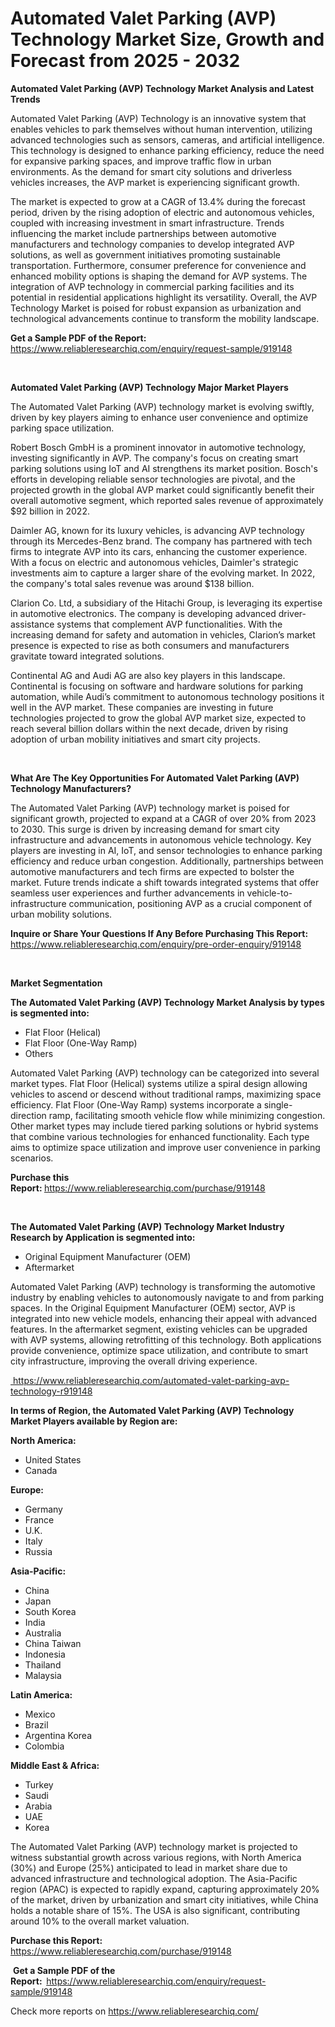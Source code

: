 <p><h1>Automated Valet Parking (AVP) Technology Market Size, Growth and Forecast from 2025 - 2032</h1></p><p><strong>Automated Valet Parking (AVP) Technology Market Analysis and Latest Trends</strong></p>
<p><p>Automated Valet Parking (AVP) Technology is an innovative system that enables vehicles to park themselves without human intervention, utilizing advanced technologies such as sensors, cameras, and artificial intelligence. This technology is designed to enhance parking efficiency, reduce the need for expansive parking spaces, and improve traffic flow in urban environments. As the demand for smart city solutions and driverless vehicles increases, the AVP market is experiencing significant growth.</p><p>The market is expected to grow at a CAGR of 13.4% during the forecast period, driven by the rising adoption of electric and autonomous vehicles, coupled with increasing investment in smart infrastructure. Trends influencing the market include partnerships between automotive manufacturers and technology companies to develop integrated AVP solutions, as well as government initiatives promoting sustainable transportation. Furthermore, consumer preference for convenience and enhanced mobility options is shaping the demand for AVP systems. The integration of AVP technology in commercial parking facilities and its potential in residential applications highlight its versatility. Overall, the AVP Technology Market is poised for robust expansion as urbanization and technological advancements continue to transform the mobility landscape.</p></p>
<p><strong>Get a Sample PDF of the Report:&nbsp;</strong> <a href="https://www.reliableresearchiq.com/enquiry/request-sample/919148?utm_campaign=2297&utm_medium=2&utm_source=Github&utm_content=ia&utm_term=11032025&utm_id=automated-valet-parking-avp-technology">https://www.reliableresearchiq.com/enquiry/request-sample/919148</a></p>
<p>&nbsp;</p>
<p><strong>Automated Valet Parking (AVP) Technology Major Market Players</strong></p>
<p><p>The Automated Valet Parking (AVP) technology market is evolving swiftly, driven by key players aiming to enhance user convenience and optimize parking space utilization. </p><p>Robert Bosch GmbH is a prominent innovator in automotive technology, investing significantly in AVP. The company's focus on creating smart parking solutions using IoT and AI strengthens its market position. Bosch's efforts in developing reliable sensor technologies are pivotal, and the projected growth in the global AVP market could significantly benefit their overall automotive segment, which reported sales revenue of approximately $92 billion in 2022.</p><p>Daimler AG, known for its luxury vehicles, is advancing AVP technology through its Mercedes-Benz brand. The company has partnered with tech firms to integrate AVP into its cars, enhancing the customer experience. With a focus on electric and autonomous vehicles, Daimler's strategic investments aim to capture a larger share of the evolving market. In 2022, the company's total sales revenue was around $138 billion.</p><p>Clarion Co. Ltd, a subsidiary of the Hitachi Group, is leveraging its expertise in automotive electronics. The company is developing advanced driver-assistance systems that complement AVP functionalities. With the increasing demand for safety and automation in vehicles, Clarion’s market presence is expected to rise as both consumers and manufacturers gravitate toward integrated solutions.</p><p>Continental AG and Audi AG are also key players in this landscape. Continental is focusing on software and hardware solutions for parking automation, while Audi’s commitment to autonomous technology positions it well in the AVP market. These companies are investing in future technologies projected to grow the global AVP market size, expected to reach several billion dollars within the next decade, driven by rising adoption of urban mobility initiatives and smart city projects.</p></p>
<p>&nbsp;</p>
<p><strong>What Are The Key Opportunities For Automated Valet Parking (AVP) Technology Manufacturers?</strong></p>
<p><p>The Automated Valet Parking (AVP) technology market is poised for significant growth, projected to expand at a CAGR of over 20% from 2023 to 2030. This surge is driven by increasing demand for smart city infrastructure and advancements in autonomous vehicle technology. Key players are investing in AI, IoT, and sensor technologies to enhance parking efficiency and reduce urban congestion. Additionally, partnerships between automotive manufacturers and tech firms are expected to bolster the market. Future trends indicate a shift towards integrated systems that offer seamless user experiences and further advancements in vehicle-to-infrastructure communication, positioning AVP as a crucial component of urban mobility solutions.</p></p>
<p><strong>Inquire or Share Your Questions If Any Before Purchasing This Report:</strong> <a href="https://www.reliableresearchiq.com/enquiry/pre-order-enquiry/919148?utm_campaign=2297&utm_medium=2&utm_source=Github&utm_content=ia&utm_term=11032025&utm_id=automated-valet-parking-avp-technology">https://www.reliableresearchiq.com/enquiry/pre-order-enquiry/919148</a></p>
<p>&nbsp;</p>
<p><strong>Market Segmentation</strong></p>
<p><strong>The Automated Valet Parking (AVP) Technology Market Analysis by types is segmented into:</strong></p>
<p><ul><li>Flat Floor (Helical)</li><li>Flat Floor (One-Way Ramp)</li><li>Others</li></ul></p>
<p><p>Automated Valet Parking (AVP) technology can be categorized into several market types. Flat Floor (Helical) systems utilize a spiral design allowing vehicles to ascend or descend without traditional ramps, maximizing space efficiency. Flat Floor (One-Way Ramp) systems incorporate a single-direction ramp, facilitating smooth vehicle flow while minimizing congestion. Other market types may include tiered parking solutions or hybrid systems that combine various technologies for enhanced functionality. Each type aims to optimize space utilization and improve user convenience in parking scenarios.</p></p>
<p><strong>Purchase this Report:&nbsp;</strong><a href="https://www.reliableresearchiq.com/purchase/919148?utm_campaign=2297&utm_medium=2&utm_source=Github&utm_content=ia&utm_term=11032025&utm_id=automated-valet-parking-avp-technology">https://www.reliableresearchiq.com/purchase/919148</a></p>
<p>&nbsp;</p>
<p><strong>The Automated Valet Parking (AVP) Technology Market Industry Research by Application is segmented into:</strong></p>
<p><ul><li>Original Equipment Manufacturer (OEM)</li><li>Aftermarket</li></ul></p>
<p><p>Automated Valet Parking (AVP) technology is transforming the automotive industry by enabling vehicles to autonomously navigate to and from parking spaces. In the Original Equipment Manufacturer (OEM) sector, AVP is integrated into new vehicle models, enhancing their appeal with advanced features. In the aftermarket segment, existing vehicles can be upgraded with AVP systems, allowing retrofitting of this technology. Both applications provide convenience, optimize space utilization, and contribute to smart city infrastructure, improving the overall driving experience.</p></p>
<p><a href="https://www.reliableresearchiq.com/automated-valet-parking-avp-technology-r919148?utm_campaign=2297&utm_medium=2&utm_source=Github&utm_content=ia&utm_term=11032025&utm_id=automated-valet-parking-avp-technology">&nbsp;https://www.reliableresearchiq.com/automated-valet-parking-avp-technology-r919148</a></p>
<p><strong>In terms of Region, the Automated Valet Parking (AVP) Technology Market Players available by Region are:</strong></p>
<p>
    <p> <strong> North America: </strong>
        <ul>
            <li>United States</li>
            <li>Canada</li>
        </ul>
        </p> 
    <p> <strong> Europe: </strong>
        <ul>
            <li>Germany</li>
            <li>France</li>
            <li>U.K.</li>
            <li>Italy</li>
            <li>Russia</li>
        </ul>
        </p> 
    <p> <strong> Asia-Pacific: </strong>
        <ul>
            <li>China</li>
            <li>Japan</li>
            <li>South Korea</li>
            <li>India</li>
            <li>Australia</li>
            <li>China Taiwan</li>
            <li>Indonesia</li>
            <li>Thailand</li>
            <li>Malaysia</li>
        </ul>
        </p> 
    <p> <strong> Latin America: </strong>
        <ul>
            <li>Mexico</li>
            <li>Brazil</li>
            <li>Argentina Korea</li>
            <li>Colombia</li>
        </ul>
        </p> 
    <p> <strong> Middle East & Africa: </strong>
        <ul>
            <li>Turkey</li>
            <li>Saudi</li>
            <li>Arabia</li>
            <li>UAE</li>
            <li>Korea</li>
        </ul>
    </p>
    </p>
<p><p>The Automated Valet Parking (AVP) technology market is projected to witness substantial growth across various regions, with North America (30%) and Europe (25%) anticipated to lead in market share due to advanced infrastructure and technological adoption. The Asia-Pacific region (APAC) is expected to rapidly expand, capturing approximately 20% of the market, driven by urbanization and smart city initiatives, while China holds a notable share of 15%. The USA is also significant, contributing around 10% to the overall market valuation.</p></p>
<p><strong>Purchase this Report: </strong><a href="https://www.reliableresearchiq.com/purchase/919148?utm_campaign=2297&utm_medium=2&utm_source=Github&utm_content=ia&utm_term=11032025&utm_id=automated-valet-parking-avp-technology">https://www.reliableresearchiq.com/purchase/919148</a></p>
<p>&nbsp;<strong>Get a Sample PDF of the Report:&nbsp;&nbsp;</strong><a href="https://www.reliableresearchiq.com/enquiry/request-sample/919148?utm_campaign=2297&utm_medium=2&utm_source=Github&utm_content=ia&utm_term=11032025&utm_id=automated-valet-parking-avp-technology">https://www.reliableresearchiq.com/enquiry/request-sample/919148</a></p>
<p><strong></strong></p>
<p>Check more reports on <a href="https://www.reliableresearchiq.com/?utm_campaign=2297&utm_medium=2&utm_source=Github&utm_content=ia&utm_term=11032025&utm_id=automated-valet-parking-avp-technology">https://www.reliableresearchiq.com/</a></p>